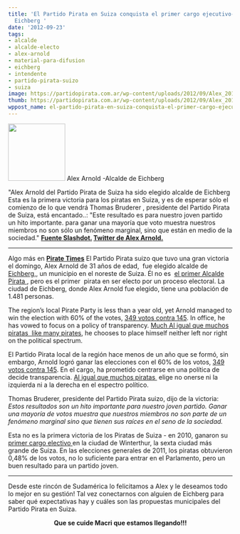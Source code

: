 ```yaml
---
title: 'El Partido Pirata en Suiza conquista el primer cargo ejecutivo-Alcaldía de
  Eichberg '
date: '2012-09-23'
tags:
- alcalde
- alcalde-electo
- alex-arnold
- material-para-difusion
- eichberg
- intendente
- partido-pirata-suizo
- suiza
image: https://partidopirata.com.ar/wp-content/uploads/2012/09/Alex_20111119_reasonably_small.jpg
thumb: https://partidopirata.com.ar/wp-content/uploads/2012/09/Alex_20111119_reasonably_small-115x115.jpg
wppost_name: el-partido-pirata-en-suiza-conquista-el-primer-cargo-ejecutivo-alcaldia-de-eichberg
---
```


<a href="https://partidopirata.com.ar/wp-content/uploads/2012/09/Alex_20111119_reasonably_small.jpg"><img class="size-full wp-image-6594" title="Alex_20111119_reasonably_small" src="https://partidopirata.com.ar/wp-content/uploads/2012/09/Alex_20111119_reasonably_small.jpg" alt="" width="128" height="128" /></a> Alex Arnold -Alcalde de Eichberg


"Alex Arnold del Partido Pirata de Suiza ha sido elegido alcalde de Eichberg  Esta es la primera victoria para los piratas en Suiza, y es de esperar sólo el comienzo de lo que vendrá Thomas Bruderer , presidente del Partido Pirata de Suiza, está encantado..: "Este resultado es para nuestro joven partido  un hito importante. para ganar una mayoría que voto muestra nuestros miembros no son sólo un fenómeno marginal, sino que están en medio de la sociedad."
<strong><a href="http://yro.slashdot.org/story/12/09/23/1642211/the-swiss-pirate-party-has-its-first-mayor" target="_blank">Fuente Slashdot.</a>
<a href="https://twitter.com/_AlexArnold" target="_blank">Twitter de Alex Arnold.</a>
</strong>

<hr />

Algo más en <strong><a href="http://piratetimes.net/alex-arnold-becomes-the-first-elected-pirate-mayor/" target="_blank">Pirate Times</a></strong>
El Partido Pirata suizo que tuvo una gran victoria el domingo, Alex Arnold de 31 años de edad,  fue elegido alcalde de <a href="http://en.wikipedia.org/wiki/Eichberg,_Switzerland">Eichberg</a>,, un municipio en el noreste de Suiza. Él no es  <a href="http://www.welt.de/politik/deutschland/article106260063/Pirat-wird-Buergermeister-in-Vorpommern.html" target="_blank">el primer Alcalde Pirata </a>, pero es el primer  pirata en ser electo por un proceso electoral. La ciudad de Eichberg, donde Alex Arnold fue elegido, tiene una población de 1.481 personas.

The region’s local Pirate Party is less than a year old, yet Arnold managed to win the election with 60% of the votes, <a href="http://www.20min.ch/schweiz/ostschweiz/story/Erster-Pirat-wird-Gemeinde-Praesident-23152812">349 votos contra 145</a>. In office, he has vowed to focus on a policy of transparency. <a href="http://piratetimes.net/neither-left-nor-right-an-essay-on-pirate-politics/">Much Al igual que muchos piratas  like many pirates</a>, he chooses to place himself neither left nor right on the political spectrum.

El Partido Pirata local de la región hace menos de un año que se formó, sin embargo, Arnold logró ganar las elecciones con el 60% de los votos, <a href="http://www.20min.ch/schweiz/ostschweiz/story/Erster-Pirat-wird-Gemeinde-Praesident-23152812">349 votos contra 145</a>. En el cargo, ha prometido centrarse en una política de decide transparencia. <a href="http://piratetimes.net/neither-left-nor-right-an-essay-on-pirate-politics/">Al igual que muchos piratas </a> elige no onerse ni la izquierda ni a la derecha en el espectro político.

Thomas Bruderer, presidente del Partido Pirata suizo, dijo de la victoria:
<em>Estos resultados son un hito importante para nuestro joven partido. Ganar una mayoría de votos muestra que nuestros miembros no son parte de un fenómeno marginal sino que tienen sus raíces en el seno de la sociedad.</em>

Esta no es la primera victoria de los Piratas de Suiza - en 2010, ganaron su<a href="http://www.tagesanzeiger.ch/zuerich/winterthur/Gruenliberale-und-Piratenpartei-gewinnen-in-Winterthur/story/11925544" target="_blank"> primer cargo electivo </a>en la ciudad de Winterthur, la sexta ciudad más grande de Suiza. En las elecciones generales de 2011, los piratas obtuvieron 0,48% de los votos, no lo suficiente para entrar en el Parlamento, pero un buen resultado para un partido joven.

<hr />

Desde este rincón de Sudamérica lo felicitamos a Alex y le deseamos todo lo mejor en su gestión!
Tal vez conectarnos con alguien de Eichberg para saber qué expectativas hay y cuáles son las propuestas municipales del Partido Pirata en Suiza.
<p style="text-align: center;"><strong>Que se cuide Macri que estamos llegando!!!</strong></p>
